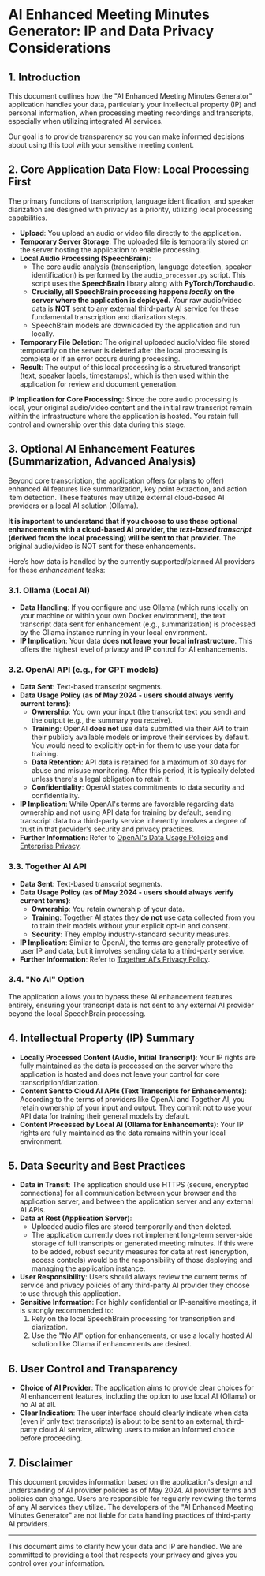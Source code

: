 # AI Enhanced Meeting Minutes Generator: IP and Data Privacy Considerations

## 1. Introduction

This document outlines how the "AI Enhanced Meeting Minutes Generator" application handles your data, particularly your intellectual property (IP) and personal information, when processing meeting recordings and transcripts, especially when utilizing integrated AI services.

Our goal is to provide transparency so you can make informed decisions about using this tool with your sensitive meeting content.

## 2. Core Application Data Flow: Local Processing First

The primary functions of transcription, language identification, and speaker diarization are designed with privacy as a priority, utilizing local processing capabilities.

*   **Upload**: You upload an audio or video file directly to the application.
*   **Temporary Server Storage**: The uploaded file is temporarily stored on the server hosting the application to enable processing.
*   **Local Audio Processing (SpeechBrain)**:
    *   The core audio analysis (transcription, language detection, speaker identification) is performed by the `audio_processor.py` script. This script uses the **SpeechBrain** library along with **PyTorch/Torchaudio**.
    *   **Crucially, all SpeechBrain processing happens *locally* on the server where the application is deployed.** Your raw audio/video data is **NOT** sent to any external third-party AI service for these fundamental transcription and diarization steps.
    *   SpeechBrain models are downloaded by the application and run locally.
*   **Temporary File Deletion**: The original uploaded audio/video file stored temporarily on the server is deleted after the local processing is complete or if an error occurs during processing.
*   **Result**: The output of this local processing is a structured transcript (text, speaker labels, timestamps), which is then used within the application for review and document generation.

**IP Implication for Core Processing**: Since the core audio processing is local, your original audio/video content and the initial raw transcript remain within the infrastructure where the application is hosted. You retain full control and ownership over this data during this stage.

## 3. Optional AI Enhancement Features (Summarization, Advanced Analysis)

Beyond core transcription, the application offers (or plans to offer) enhanced AI features like summarization, key point extraction, and action item detection. These features may utilize external cloud-based AI providers or a local AI solution (Ollama).

**It is important to understand that if you choose to use these optional enhancements with a cloud-based AI provider, the *text-based transcript* (derived from the local processing) will be sent to that provider.** The original audio/video is NOT sent for these enhancements.

Here’s how data is handled by the currently supported/planned AI providers for these *enhancement* tasks:

### 3.1. Ollama (Local AI)

*   **Data Handling**: If you configure and use Ollama (which runs locally on your machine or within your own Docker environment), the text transcript data sent for enhancement (e.g., summarization) is processed by the Ollama instance running in your local environment.
*   **IP Implication**: Your data **does not leave your local infrastructure**. This offers the highest level of privacy and IP control for AI enhancements.

### 3.2. OpenAI API (e.g., for GPT models)

*   **Data Sent**: Text-based transcript segments.
*   **Data Usage Policy (as of May 2024 - users should always verify current terms)**:
    *   **Ownership**: You own your input (the transcript text you send) and the output (e.g., the summary you receive).
    *   **Training**: OpenAI **does not** use data submitted via their API to train their publicly available models or improve their services by default. You would need to explicitly opt-in for them to use your data for training.
    *   **Data Retention**: API data is retained for a maximum of 30 days for abuse and misuse monitoring. After this period, it is typically deleted unless there's a legal obligation to retain it.
    *   **Confidentiality**: OpenAI states commitments to data security and confidentiality.
*   **IP Implication**: While OpenAI's terms are favorable regarding data ownership and not using API data for training by default, sending transcript data to a third-party service inherently involves a degree of trust in that provider's security and privacy practices.
*   **Further Information**: Refer to [OpenAI's Data Usage Policies](https://platform.openai.com/docs/data-usage-policies) and [Enterprise Privacy](https://openai.com/enterprise-privacy/).

### 3.3. Together AI API

*   **Data Sent**: Text-based transcript segments.
*   **Data Usage Policy (as of May 2024 - users should always verify current terms)**:
    *   **Ownership**: You retain ownership of your data.
    *   **Training**: Together AI states they **do not** use data collected from you to train their models without your explicit opt-in and consent.
    *   **Security**: They employ industry-standard security measures.
*   **IP Implication**: Similar to OpenAI, the terms are generally protective of user IP and data, but it involves sending data to a third-party service.
*   **Further Information**: Refer to [Together AI's Privacy Policy](https://www.together.ai/privacy).

### 3.4. "No AI" Option

The application allows you to bypass these AI enhancement features entirely, ensuring your transcript data is not sent to any external AI provider beyond the local SpeechBrain processing.

## 4. Intellectual Property (IP) Summary

*   **Locally Processed Content (Audio, Initial Transcript)**: Your IP rights are fully maintained as the data is processed on the server where the application is hosted and does not leave your control for core transcription/diarization.
*   **Content Sent to Cloud AI APIs (Text Transcripts for Enhancements)**: According to the terms of providers like OpenAI and Together AI, you retain ownership of your input and output. They commit not to use your API data for training their general models by default.
*   **Content Processed by Local AI (Ollama for Enhancements)**: Your IP rights are fully maintained as the data remains within your local environment.

## 5. Data Security and Best Practices

*   **Data in Transit**: The application should use HTTPS (secure, encrypted connections) for all communication between your browser and the application server, and between the application server and any external AI APIs.
*   **Data at Rest (Application Server)**:
    *   Uploaded audio files are stored temporarily and then deleted.
    *   The application currently does not implement long-term server-side storage of full transcripts or generated meeting minutes. If this were to be added, robust security measures for data at rest (encryption, access controls) would be the responsibility of those deploying and managing the application instance.
*   **User Responsibility**: Users should always review the current terms of service and privacy policies of any third-party AI provider they choose to use through this application.
*   **Sensitive Information**: For highly confidential or IP-sensitive meetings, it is strongly recommended to:
    1.  Rely on the local SpeechBrain processing for transcription and diarization.
    2.  Use the "No AI" option for enhancements, or use a locally hosted AI solution like Ollama if enhancements are desired.

## 6. User Control and Transparency

*   **Choice of AI Provider**: The application aims to provide clear choices for AI enhancement features, including the option to use local AI (Ollama) or no AI at all.
*   **Clear Indication**: The user interface should clearly indicate when data (even if only text transcripts) is about to be sent to an external, third-party cloud AI service, allowing users to make an informed choice before proceeding.

## 7. Disclaimer

This document provides information based on the application's design and understanding of AI provider policies as of May 2024. AI provider terms and policies can change. Users are responsible for regularly reviewing the terms of any AI services they utilize. The developers of the "AI Enhanced Meeting Minutes Generator" are not liable for data handling practices of third-party AI providers.

--- 

This document aims to clarify how your data and IP are handled. We are committed to providing a tool that respects your privacy and gives you control over your information.
